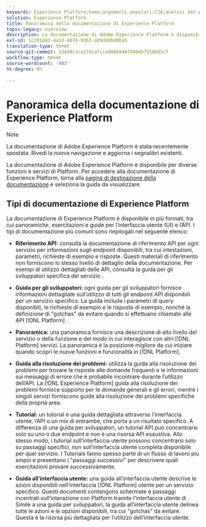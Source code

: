```yaml
---
keywords: Experience Platform;home;argomenti popolari;CJA;analisi dei percorsi;analisi dei percorsi dei clienti;orchestrazione della campagna;orchestrazione;percorso clienti;percorso;orchestrazione percorso;funzionalità;flusso di lavoro
solution: Experience Platform
title: Panoramica della documentazione di Experience Platform
topic-legacy: overview
description: La documentazione di Adobe Experience Platform è disponibile in più formati, tra cui panoramiche, esercitazioni e guide per l’interfaccia utente e l’API. Segue una breve descrizione dei tipi di documentazione più comuni disponibili per i servizi di Experience Platform.
exl-id: 1c201d42-4a53-4076-9363-a89dddbd0ba5
translation-type: tm+mt
source-git-commit: 5d449c1ca174cafcca988e9487940eb7550bd5cf
workflow-type: tm+mt
source-wordcount: '483'
ht-degree: 0%

---
```


# Panoramica della documentazione di Experience Platform

>[!NOTE]
>
>La documentazione di Adobe Experience Platform è stata recentemente spostata. Rivedi la nuova navigazione e aggiorna i segnalibri esistenti.

La documentazione di Adobe Experience Platform è disponibile per diverse funzioni e servizi di Platform. Per accedere alla documentazione di Experience Platform, torna alla [pagina di destinazione della documentazione](https://experienceleague.adobe.com/docs/experience-platform.html) e seleziona la guida da visualizzare.

## Tipi di documentazione di Experience Platform

La documentazione di Experience Platform è disponibile in più formati, tra cui panoramiche, esercitazioni e guide per l’interfaccia utente (UI) e l’API. I tipi di documentazione più comuni sono riepilogati nel seguente elenco:

* **Riferimento API:** consulta la documentazione di riferimento API per ogni servizio per informazioni sugli endpoint disponibili, tra cui intestazioni, parametri, richieste di esempio e risposte. Questi materiali di riferimento non forniscono lo stesso livello di dettaglio della documentazione. Per esempi di utilizzo dettagliati delle API, consulta la guida per gli sviluppatori specifica del servizio .

* **Guida per gli sviluppatori:** ogni guida per gli sviluppatori fornisce informazioni dettagliate sull’utilizzo di tutti gli endpoint API disponibili per un servizio specifico. La guida include i parametri di query disponibili, le richieste di esempio e le risposte di esempio, nonché la definizione di &quot;gotchas&quot; da evitare quando si effettuano chiamate alle API [!DNL Platform] .

* **Panoramica:** una panoramica fornisce una descrizione di alto livello del servizio o della funzione e del modo in cui interagisce con altri  [!DNL Platform] servizi. La panoramica è la posizione migliore da cui iniziare quando scopri le nuove funzioni e funzionalità in [!DNL Platform].

* **Guida alla risoluzione dei problemi:** utilizza la guida alla risoluzione dei problemi per trovare le risposte alle domande frequenti e le informazioni sui messaggi di errore che è probabile incontrare durante l’utilizzo dell’API. La [!DNL Experience Platform] guida alla risoluzione dei problemi fornisce supporto per le domande generali e gli errori, mentre i singoli servizi forniscono guide alla risoluzione dei problemi specifiche della propria area.

* **Tutorial:** un tutorial è una guida dettagliata attraverso l’interfaccia utente, l’API o un mix di entrambe, che porta a un risultato specifico. A differenza di una guida per sviluppatori, un tutorial API può concentrarsi solo su uno o due endpoint e non è una risorsa API esaustiva. Allo stesso modo, i tutorial sull’interfaccia utente possono concentrarsi solo su passaggi specifici, non sull’interfaccia utente completa disponibile per quel servizio. I Tutorials fanno spesso parte di un flusso di lavoro più ampio e presentano i &quot;passaggi successivi&quot; per descrivere quali esercitazioni provare successivamente.

* **Guida all’interfaccia utente:** una guida all’interfaccia utente descrive le azioni disponibili nell’interfaccia  [!DNL Platform] utente per un servizio specifico. Questi documenti contengono schermate e passaggi incentrati sull’interazione con Platform tramite l’interfaccia utente di . Simile a una guida per sviluppatori, la guida all’interfaccia utente delinea tutte le azioni e le opzioni disponibili, tra cui &quot;gotchas&quot; da evitare. Questa è la risorsa più dettagliata per l’utilizzo dell’interfaccia utente.
